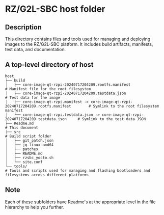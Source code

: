 # RZ/G2L-SBC host folder

## Description

This directory contains files and tools used for managing and deploying images to the RZ/G2L-SBC platform. It includes build artifacts, manifests, test data, and documentation.

## A top-level directory of host

```
host
├── build
│   ├── core-image-qt-rzpi-20240717204209.rootfs.manifest                                       # Manifest file for the root filesystem
│   ├── core-image-qt-rzpi-20240717204209.testdata.json                                         # Test data for the image
│   ├── core-image-qt-rzpi.manifest -> core-image-qt-rzpi-20240717204209.rootfs.manifest        # Symlink to the root filesystem manifest
│   └── core-image-qt-rzpi.testdata.json -> core-image-qt-rzpi-20240717204209.testdata.json     # Symlink to the test data JSON
├── Readme.md                                                                                   # This document
├── src                                                                                         # Build script folder
│   ├── git_patch.json
│   ├── jq-linux-amd64
│   ├── patches
│   ├── README.md
│   ├── rzsbc_yocto.sh
│   └── site.conf
└── tools/                                                                                      # Tools and scripts used for managing and flashing bootloaders and filesystems across different platforms
```

## Note

Each of these subfolders have Readme's at the appropriate level in the file hierarchy to help you further.
